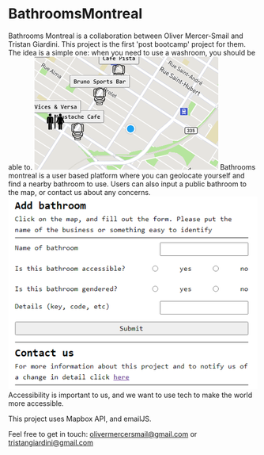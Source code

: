 # BathroomsMontreal

Bathrooms Montreal is a collaboration between Oliver Mercer-Smail and Tristan Giardini. This project is the first 'post bootcamp' project for them. The idea is a simple one: when you need to use a washroom, you should be able to.
<img src="./client/src/assets/bathrooms1.png" />
Bathrooms montreal is a user based platform where you can geolocate yourself and find a nearby bathroom to use. Users can also input a public bathroom to the map, or contact us about any concerns.
<img src="./client/src/assets/bathrooms2.png" />
Accessibility is important to us, and we want to use tech to make the world more accessible.

This project uses Mapbox API, and emailJS.

Feel free to get in touch: olivermercersmail@gmail.com or tristangiardini@gmail.com